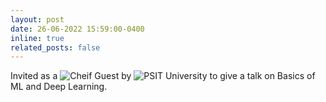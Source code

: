 ```yaml
---
layout: post
date: 26-06-2022 15:59:00-0400
inline: true
related_posts: false
---
```


Invited as a ![Cheif Guest](https://drive.google.com/file/d/1R4T5RhHkoKg2Xhdp4Q1Q8sTL-tmFKiV-/view) by ![PSIT University](https://www.psit.ac.in/) to give a talk on Basics of ML and Deep Learning.